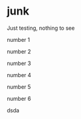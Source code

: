 # junk
Just testing, nothing to see

number 1

number 2

number 3

number 4

number 5

number 6

dsda
